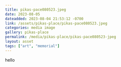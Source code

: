 ```yaml
---
title: pikas-pace080523.jpeg
date: 2023-08-05
dateadded: 2023-08-04 21:53:12 -0700
link: /assets/pikas-place/pikas-pace080523.jpeg
categories: media image
gallery: pikas-place
permalink: /media/pikas-place/pikas-pace080523-jpeg
layout: asset
tags: ["art", "memorial"]
--- 
```


hello